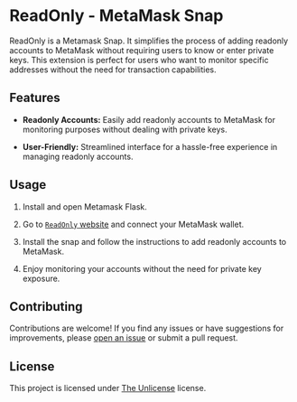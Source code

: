 # ReadOnly - MetaMask Snap

ReadOnly is a Metamask Snap. It simplifies the process of adding readonly accounts to MetaMask without requiring users to know or enter private keys. This extension is perfect for users who want to monitor specific addresses without the need for transaction capabilities.

## Features

- **Readonly Accounts:** Easily add readonly accounts to MetaMask for monitoring purposes without dealing with private keys.

- **User-Friendly:** Streamlined interface for a hassle-free experience in managing readonly accounts.

## Usage

1. Install and open Metamask Flask.

2. Go to [`ReadOnly` website](https://readonly.online) and connect your MetaMask wallet.

3. Install the snap and follow the instructions to add readonly accounts to MetaMask.

4. Enjoy monitoring your accounts without the need for private key exposure.

## Contributing

Contributions are welcome! If you find any issues or have suggestions for improvements, please [open an issue](https://github.com/ugur-eren/readonly/issues) or submit a pull request.

## License

This project is licensed under [The Unlicense](https://github.com/ugur-eren/readonly/blob/main/LICENSE) license.

